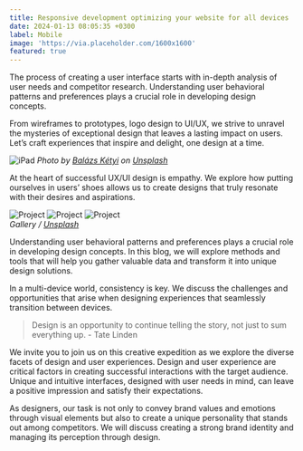 ```yaml
---
title: Responsive development optimizing your website for all devices
date: 2024-01-13 08:05:35 +0300
label: Mobile
image: 'https://via.placeholder.com/1600x1600'
featured: true
---
```

The process of creating a user interface starts with in-depth analysis of user needs and competitor research. Understanding user behavioral patterns and preferences plays a crucial role in developing design concepts.

From wireframes to prototypes, logo design to UI/UX, we strive to unravel the mysteries of exceptional design that leaves a lasting impact on users. Let’s craft experiences that inspire and delight, one design at a time.

![iPad](https://via.placeholder.com/1600x1600)
*Photo by [Balázs Kétyi](https://via.placeholder.com/1600x1600) on [Unsplash](https://via.placeholder.com/1600x1600)*

At the heart of successful UX/UI design is empathy. We explore how putting ourselves in users’ shoes allows us to create designs that truly resonate with their desires and aspirations.

<div class="gallery-box">
  <div class="gallery">
    <img src="https://via.placeholder.com/1600x1600" loading="lazy" alt="Project">
    <img src="https://via.placeholder.com/1600x1600" loading="lazy" alt="Project">
    <img src="https://via.placeholder.com/1600x1600" loading="lazy" alt="Project">
  </div>
  <em>Gallery / <a href="https://via.placeholder.com/1600x1600" target="_blank">Unsplash</a></em>
</div>

Understanding user behavioral patterns and preferences plays a crucial role in developing design concepts. In this blog, we will explore methods and tools that will help you gather valuable data and transform it into unique design solutions.

In a multi-device world, consistency is key. We discuss the challenges and opportunities that arise when designing experiences that seamlessly transition between devices.

> Design is an opportunity to continue telling the story, not just to sum everything up. - Tate Linden

We invite you to join us on this creative expedition as we explore the diverse facets of design and user experiences. Design and user experience are critical factors in creating successful interactions with the target audience. Unique and intuitive interfaces, designed with user needs in mind, can leave a positive impression and satisfy their expectations.

As designers, our task is not only to convey brand values and emotions through visual elements but also to create a unique personality that stands out among competitors. We will discuss creating a strong brand identity and managing its perception through design.